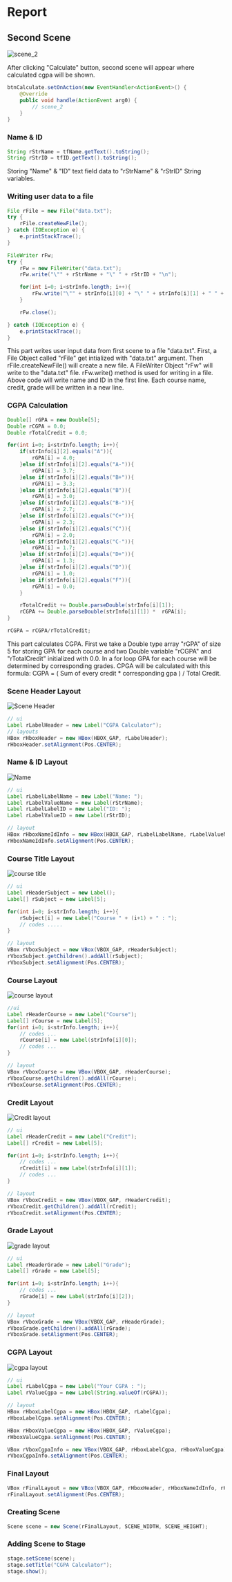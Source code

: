 # Report

## Second Scene
![scene_2](scene_2.png)

After clicking "Calculate" button, second scene will appear where calculated cgpa will be shown.
```java
btnCalculate.setOnAction(new EventHandler<ActionEvent>() {
    @Override
    public void handle(ActionEvent arg0) {
        // scene_2
    }
}
```

### Name & ID
```java
String rStrName = tfName.getText().toString();
String rStrID = tfID.getText().toString();
```

Storing "Name" & "ID" text field data to "rStrName" & "rStrID" String variables.  

### Writing user data to a file
```java
File rFile = new File("data.txt");
try {
    rFile.createNewFile();
} catch (IOException e) {
    e.printStackTrace();
}

FileWriter rFw;
try {
    rFw = new FileWriter("data.txt");
    rFw.write("\"" + rStrName + "\" " + rStrID + "\n");

    for(int i=0; i<strInfo.length; i++){
        rFw.write("\"" + strInfo[i][0] + "\" " + strInfo[i][1] + " " + strInfo[i][2] + "\n");
    }

    rFw.close();

} catch (IOException e) {
    e.printStackTrace();
}
```

This part writes user input data from first scene to a file "data.txt". First, a File Object called "rFile" get intialized with "data.txt" argument. Then rFile.createNewFile() will create a new file. A FileWriter Object "rFw" will write to the "data.txt" file. rFw.write() method is used for writing in a file. Above code will write name and ID in the first line. Each course name, credit, grade will be written in a new line.

### CGPA Calculation

```java
Double[] rGPA = new Double[5];
Double rCGPA = 0.0;
Double rTotalCredit = 0.0;

for(int i=0; i<strInfo.length; i++){
    if(strInfo[i][2].equals("A")){
        rGPA[i] = 4.0;
    }else if(strInfo[i][2].equals("A-")){
        rGPA[i] = 3.7;
    }else if(strInfo[i][2].equals("B+")){
        rGPA[i] = 3.3;
    }else if(strInfo[i][2].equals("B")){
        rGPA[i] = 3.0;
    }else if(strInfo[i][2].equals("B-")){
        rGPA[i] = 2.7;
    }else if(strInfo[i][2].equals("C+")){
        rGPA[i] = 2.3;
    }else if(strInfo[i][2].equals("C")){
        rGPA[i] = 2.0;
    }else if(strInfo[i][2].equals("C-")){
        rGPA[i] = 1.7;
    }else if(strInfo[i][2].equals("D+")){
        rGPA[i] = 1.3;
    }else if(strInfo[i][2].equals("D")){
        rGPA[i] = 1.0;
    }else if(strInfo[i][2].equals("F")){
        rGPA[i] = 0.0;
    }

    rTotalCredit += Double.parseDouble(strInfo[i][1]);
    rCGPA += Double.parseDouble(strInfo[i][1]) *  rGPA[i];
}

rCGPA = rCGPA/rTotalCredit;
```

This part calculates CGPA. First we take a Double type array "rGPA" of size 5 for storing GPA for each course and two Double variable "rCGPA" and "rTotalCredit" initialized with 0.0. In a for loop GPA for each course will be determined by corresponding grades. CPGA will be calculated with this formula: CGPA = ( Sum of every credit * corresponding gpa ) / Total Credit.

### Scene Header Layout
![Scene Header](IMG_20220512_224751.jpg)

```java
// ui
Label rLabelHeader = new Label("CGPA Calculator");
// layouts
HBox rHboxHeader = new HBox(HBOX_GAP, rLabelHeader);
rHboxHeader.setAlignment(Pos.CENTER);
```

### Name & ID Layout
![Name](IMG_20220512_224827.jpg)

```java
// ui
Label rLabelLabelName = new Label("Name: ");
Label rLabelValueName = new Label(rStrName);
Label rLabelLabelID = new Label("ID: ");
Label rLabelValueID = new Label(rStrID);

// layout
HBox rHboxNameIdInfo = new HBox(HBOX_GAP, rLabelLabelName, rLabelValueName, rLabelLabelID, rLabelValueID);
rHboxNameIdInfo.setAlignment(Pos.CENTER);
```

### Course Title Layout
![course title](IMG_20220512_224848.jpg)

```java
// ui
Label rHeaderSubject = new Label();
Label[] rSubject = new Label[5];

for(int i=0; i<strInfo.length; i++){
    rSubject[i] = new Label("Course " + (i+1) + " : ");
    // codes .....
}

// layout
VBox rVboxSubject = new VBox(VBOX_GAP, rHeaderSubject);
rVboxSubject.getChildren().addAll(rSubject);
rVboxSubject.setAlignment(Pos.CENTER);
```

### Course Layout
![course layout](IMG_20220512_224912.jpg)

```java
//ui
Label rHeaderCourse = new Label("Course");
Label[] rCourse = new Label[5];
for(int i=0; i<strInfo.length; i++){
    // codes ...
    rCourse[i] = new Label(strInfo[i][0]);
    // codes ...
}

// layout
VBox rVboxCourse = new VBox(VBOX_GAP, rHeaderCourse);
rVboxCourse.getChildren().addAll(rCourse);
rVboxCourse.setAlignment(Pos.CENTER);
```

### Credit Layout
![Credit layout](IMG_20220512_224930.jpg)

```java
// ui
Label rHeaderCredit = new Label("Credit");
Label[] rCredit = new Label[5];

for(int i=0; i<strInfo.length; i++){
    // codes ...
    rCredit[i] = new Label(strInfo[i][1]);
    // codes ...
}

// layout
VBox rVboxCredit = new VBox(VBOX_GAP, rHeaderCredit);
rVboxCredit.getChildren().addAll(rCredit);
rVboxCredit.setAlignment(Pos.CENTER);
```

### Grade Layout
![grade layout](IMG_20220512_224947.jpg)

```java
// ui
Label rHeaderGrade = new Label("Grade");
Label[] rGrade = new Label[5];

for(int i=0; i<strInfo.length; i++){
    // codes ...
    rGrade[i] = new Label(strInfo[i][2]);
}

// layout
VBox rVboxGrade = new VBox(VBOX_GAP, rHeaderGrade);
rVboxGrade.getChildren().addAll(rGrade);
rVboxGrade.setAlignment(Pos.CENTER);
```

### CGPA Layout
![cgpa layout](IMG_20220512_225133.jpg)

```java
// ui
Label rLabelCgpa = new Label("Your CGPA : ");
Label rValueCgpa = new Label(String.valueOf(rCGPA));

// layout
HBox rHboxLabelCgpa = new HBox(HBOX_GAP, rLabelCgpa);
rHboxLabelCgpa.setAlignment(Pos.CENTER);

HBox rHboxValueCgpa = new HBox(HBOX_GAP, rValueCgpa);
rHboxValueCgpa.setAlignment(Pos.CENTER);

VBox rVboxCgpaInfo = new VBox(VBOX_GAP, rHboxLabelCgpa, rHboxValueCgpa);
rVboxCgpaInfo.setAlignment(Pos.CENTER);
```

### Final Layout

```java
VBox rFinalLayout = new VBox(VBOX_GAP, rHboxHeader, rHboxNameIdInfo, rHboxCourseInfo, rVboxCgpaInfo);
rFinalLayout.setAlignment(Pos.CENTER);
```

### Creating Scene

```java
Scene scene = new Scene(rFinalLayout, SCENE_WIDTH, SCENE_HEIGHT);
```

### Adding Scene to Stage

```java
stage.setScene(scene);
stage.setTitle("CGPA Calculator");
stage.show();
```